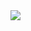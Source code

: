 <img src="https://64.media.tumblr.com/9ffec1adab1c3844181eb087a51c8201/tumblr_o631994HlL1vnqmpbo1_500.gifv" align='left'>

<!---
Daksh-Madaan/Daksh-Madaan is a ✨ special ✨ repository because its `README.md` (this file) appears on your GitHub profile.
You can click the Preview link to take a look at your changes.
--->
